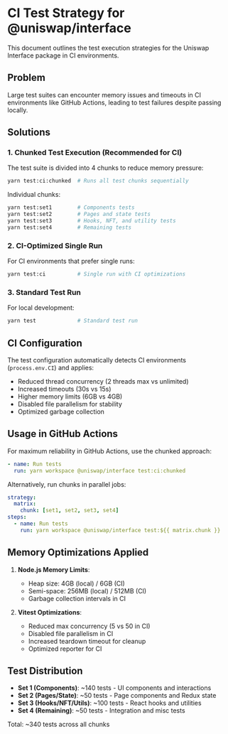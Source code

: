 # CI Test Strategy for @uniswap/interface

This document outlines the test execution strategies for the Uniswap Interface package in CI environments.

## Problem

Large test suites can encounter memory issues and timeouts in CI environments like GitHub Actions, leading to test failures despite passing locally.

## Solutions

### 1. Chunked Test Execution (Recommended for CI)

The test suite is divided into 4 chunks to reduce memory pressure:

```bash
yarn test:ci:chunked  # Runs all test chunks sequentially
```

Individual chunks:
```bash
yarn test:set1        # Components tests
yarn test:set2        # Pages and state tests  
yarn test:set3        # Hooks, NFT, and utility tests
yarn test:set4        # Remaining tests
```

### 2. CI-Optimized Single Run

For CI environments that prefer single runs:
```bash
yarn test:ci          # Single run with CI optimizations
```

### 3. Standard Test Run

For local development:
```bash
yarn test             # Standard test run
```

## CI Configuration

The test configuration automatically detects CI environments (`process.env.CI`) and applies:

- Reduced thread concurrency (2 threads max vs unlimited)
- Increased timeouts (30s vs 15s)
- Higher memory limits (6GB vs 4GB) 
- Disabled file parallelism for stability
- Optimized garbage collection

## Usage in GitHub Actions

For maximum reliability in GitHub Actions, use the chunked approach:

```yaml
- name: Run tests
  run: yarn workspace @uniswap/interface test:ci:chunked
```

Alternatively, run chunks in parallel jobs:

```yaml
strategy:
  matrix:
    chunk: [set1, set2, set3, set4]
steps:
  - name: Run tests
    run: yarn workspace @uniswap/interface test:${{ matrix.chunk }}
```

## Memory Optimizations Applied

1. **Node.js Memory Limits**: 
   - Heap size: 4GB (local) / 6GB (CI)
   - Semi-space: 256MB (local) / 512MB (CI)
   - Garbage collection intervals in CI

2. **Vitest Optimizations**:
   - Reduced max concurrency (5 vs 50 in CI)
   - Disabled file parallelism in CI
   - Increased teardown timeout for cleanup
   - Optimized reporter for CI

## Test Distribution

- **Set 1 (Components)**: ~140 tests - UI components and interactions
- **Set 2 (Pages/State)**: ~50 tests - Page components and Redux state
- **Set 3 (Hooks/NFT/Utils)**: ~100 tests - React hooks and utilities  
- **Set 4 (Remaining)**: ~50 tests - Integration and misc tests

Total: ~340 tests across all chunks